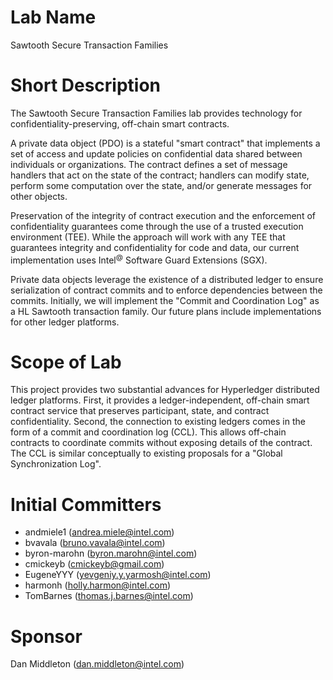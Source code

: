 # Lab Name

Sawtooth Secure Transaction Families

# Short Description

The Sawtooth Secure Transaction Families lab provides technology for
confidentiality-preserving, off-chain smart contracts.

A private data object (PDO) is a stateful "smart contract" that
implements a set of access and update policies on confidential data
shared between individuals or organizations. The contract defines a set
of message handlers that act on the state of the contract; handlers can
modify state, perform some computation over the state, and/or generate
messages for other objects.

Preservation of the integrity of contract execution and the enforcement
of confidentiality guarantees come through the use of a trusted
execution environment (TEE). While the approach will work with any TEE
that guarantees integrity and confidentiality for code and data, our
current implementation uses Intel<sup>@</sup> Software Guard Extensions
(SGX).

Private data objects leverage the existence of a distributed ledger to
ensure serialization of contract commits and to enforce dependencies
between the commits. Initially, we will implement the "Commit and
Coordination Log" as a HL Sawtooth transaction family. Our future plans
include implementations for other ledger platforms.

# Scope of Lab

This project provides two substantial advances for Hyperledger
distributed ledger platforms. First, it provides a ledger-independent,
off-chain smart contract service that preserves participant, state, and
contract confidentiality. Second, the connection to existing ledgers
comes in the form of a commit and coordination log (CCL). This allows
off-chain contracts to coordinate commits without exposing details of
the contract. The CCL is similar conceptually to existing proposals for
a "Global Synchronization Log".

# Initial Committers

- andmiele1 (andrea.miele@intel.com)
- bvavala (bruno.vavala@intel.com)
- byron-marohn (byron.marohn@intel.com)
- cmickeyb (cmickeyb@gmail.com)
- EugeneYYY (yevgeniy.y.yarmosh@intel.com)
- harmonh (holly.harmon@intel.com)
- TomBarnes (thomas.j.barnes@intel.com)

# Sponsor

Dan Middleton (dan.middleton@intel.com)

